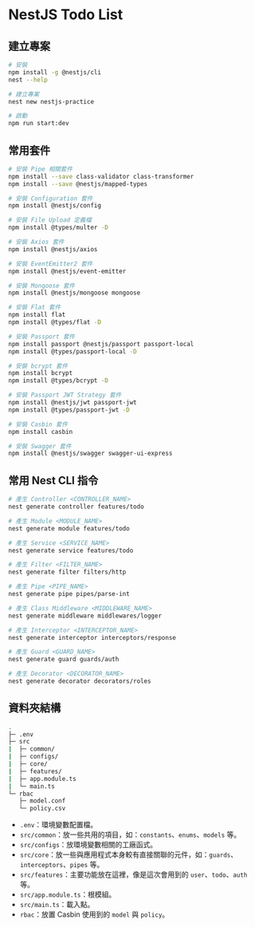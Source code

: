 # NestJS Todo List

## 建立專案

```bash
# 安裝
npm install -g @nestjs/cli
nest --help

# 建立專案
nest new nestjs-practice

# 啟動
npm run start:dev
```

## 常用套件

```bash
# 安裝 Pipe 相關套件
npm install --save class-validator class-transformer
npm install --save @nestjs/mapped-types

# 安裝 Configuration 套件
npm install @nestjs/config

# 安裝 File Upload 定義檔
npm install @types/multer -D

# 安裝 Axios 套件
npm install @nestjs/axios

# 安裝 EventEmitter2 套件
npm install @nestjs/event-emitter

# 安裝 Mongoose 套件
npm install @nestjs/mongoose mongoose

# 安裝 Flat 套件
npm install flat
npm install @types/flat -D

# 安裝 Passport 套件
npm install passport @nestjs/passport passport-local
npm install @types/passport-local -D

# 安裝 bcrypt 套件
npm install bcrypt
npm install @types/bcrypt -D

# 安裝 Passport JWT Strategy 套件
npm install @nestjs/jwt passport-jwt
npm install @types/passport-jwt -D

# 安裝 Casbin 套件
npm install casbin

# 安裝 Swagger 套件
npm install @nestjs/swagger swagger-ui-express
```

## 常用 Nest CLI 指令

```bash
# 產生 Controller <CONTROLLER_NAME>
nest generate controller features/todo

# 產生 Module <MODULE_NAME>
nest generate module features/todo

# 產生 Service <SERVICE_NAME>
nest generate service features/todo

# 產生 Filter <FILTER_NAME>
nest generate filter filters/http

# 產生 Pipe <PIPE_NAME>
nest generate pipe pipes/parse-int

# 產生 Class Middleware <MIDDLEWARE_NAME>
nest generate middleware middlewares/logger

# 產生 Interceptor <INTERCEPTOR_NAME>
nest generate interceptor interceptors/response

# 產生 Guard <GUARD_NAME>
nest generate guard guards/auth

# 產生 Decorator <DECORATOR_NAME>
nest generate decorator decorators/roles
```

## 資料夾結構

```bash
.
├─ .env
├─ src
|  ├─ common/
|  ├─ configs/
|  ├─ core/
|  ├─ features/
|  ├─ app.module.ts
|  └─ main.ts
└─ rbac
   ├─ model.conf
   └─ policy.csv
```

- `.env`：環境變數配置檔。
- `src/common`：放一些共用的項目，如：`constants`、`enums`、`models` 等。
- `src/configs`：放環境變數相關的工廠函式。
- `src/core`：放一些與應用程式本身較有直接關聯的元件，如：`guards`、`interceptors`、`pipes` 等。
- `src/features`：主要功能放在這裡，像是這次會用到的 `user`、`todo`、`auth` 等。
- `src/app.module.ts`：根模組。
- `src/main.ts`：載入點。
- `rbac`：放置 Casbin 使用到的 `model` 與 `policy`。
